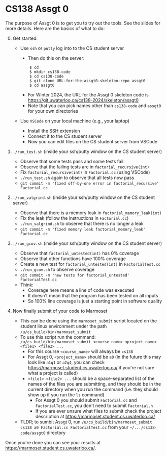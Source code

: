 CS138 Assgt 0
=============

The purpose of Assgt 0 is to get you to try out the tools.
See the slides for more details.  Here are the basics of what to do:

0. Get started:
    - Use `ssh` or `putty` log into to the CS student server
        - Then do this on the server:
	    ```
            $ cd
            $ mkdir cs138-code
            $ cd cs138-code
            $ git clone URL-for-the-assgt0-skeleton-repo assgt0
            $ cd assgt0
	    ```

        - For Winter 2024, the URL for the Assgt 0 skeleton code is <a href="https://git.uwaterloo.ca/cs138-2024/skeleton/assgt0"> https://git.uwaterloo.ca/cs138-2024/skeleton/assgt0</a>
        - Note that you can pick names other than `cs138-code` and `assgt0` for your own directories
	- Use `VSCode` on your local machine (e.g., your laptop)
        - Install the SSH extension
        - Connect it to the CS student server
        - Now you can edit files on the CS student server from VSCode

1. `./run_test.sh` (inside your ssh/putty window on the CS student server)
    - Observe that some tests pass and some tests fail
    - Observe that the failing tests are in `factorial_recursive(int)`
    - Fix `factorial_recursive(int)` in `Factorial.cc` (using VSCode)
    - `./run_test.sh` again to observe that all tests now pass
    - `git commit -m 'fixed off-by-one error in factorial_recursive'
      Factorial.cc`

2. `./run_valgrind.sh` (inside your ssh/putty window on the CS student server)
    - Observe that there is a memory leak in `factorial_memory_leak(int)`
    - Fix the leak (follow the instructions in `Factorial.cc`)
    - `./run_valgrind.sh` to observe that there is no longer a leak
    - `git commit -m 'fixed memory leak factorial_memory_leak' Factorial.cc`

3. `./run_gcov.sh` (inside your ssh/putty window on the CS student server)
    - Observe that `factorial_untested(int)` has 0% coverage
    - Observe that other functions have 100% coverage
    - Create a new test for `factorial_untested(int)` in `FactorialTest.cc`
    - `./run_gcov.sh` to observe coverage
    - `git commit -m 'new tests for factorial_untested' FactorialTest.cc`
    - Think:
        - Coverage here means a line of code was executed
        - It doesn't mean that the program has been tested on all inputs
        - So 100% line coverage is just a starting point in software quality

4. Now finally submit of your code to Marmoset
    - This can be done using the `marmoset_submit` script located on the student linux environment under the path `/u/cs_build/bin/marmoset_submit`
    - To use this script run the command: `/u/cs_build/bin/marmoset_submit <course_name> <project_name> <file1> <file2> ...`
        - For this course `<course_name>` will always be `cs138`
        - For Assgt 0, `<project_name>` should be `a0` (in the future this may look like `a1q1` or `a2q4`, you can check <a href=https://marmoset.student.cs.uwaterloo.ca/> https://marmoset.student.cs.uwaterloo.ca/</a> if you're not sure what a project is called)
        - `<file1> <file2> ...` should be a space-separated list of the names of the files you are submitting, and they should be in the current directory when you run the command (i.e. they should show up if you run the `ls` command)
            - For Assgt 0 you should submit `Factorial.cc` and `FactorialTest.cc`, you don't need to submit `Factorial.h`
            - If you are ever unsure what files to submit check the project description at <a href=https://marmoset.student.cs.uwaterloo.ca/> https://marmoset.student.cs.uwaterloo.ca/</a>
    - TLDR; to sumbit Assgt 0, run `/u/cs_build/bin/marmoset_submit cs138 a0 Factorial.cc FactorialTest.cc` from your `~/.../cs138-code/assgt0` directory

Once you're done you can see your results at <a href=https://marmoset.student.cs.uwaterloo.ca/> https://marmoset.student.cs.uwaterloo.ca/</a>.
    
